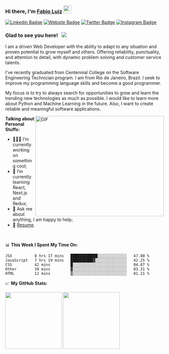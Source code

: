 ### Hi there, I'm <a href="https://fsantiago1987.github.io/fabio-portfolio/" target="_blank">Fabio Luiz</a> <img src="https://media.giphy.com/media/hvRJCLFzcasrR4ia7z/giphy.gif" width="25px">

[![Linkedin Badge](https://img.shields.io/badge/-LinkedIn-0e76a8?style=flat-square&logo=Linkedin&logoColor=white)](https://www.linkedin.com/in/fabio-santiago-luiz-36380420/)
[![Website Badge](https://img.shields.io/badge/Website-3b5998?style=flat-square&logo=google-chrome&logoColor=white)](https://fsantiago1987.github.io/fabio-portfolio/)
[![Twitter Badge](https://img.shields.io/badge/-Twitter-00acee?style=flat-square&logo=Twitter&logoColor=white)](https://twitter.com/FFlaSantiago)
[![Instagram Badge](https://img.shields.io/badge/-Instagram-e4405f?style=flat-square&logo=Instagram&logoColor=white)](https://www.instagram.com/rawpower_br/)

### Glad to see you here! &nbsp; ![](https://visitor-badge.glitch.me/badge?page_id=FSantiago1987.FSantiago1987)

I am a driven Web Developer with the ability to adapt to any situation and proven potential to grow myself and others. Offering reliability, punctuality, and attention to detail, with dynamic problem solving and customer service talents.

I've recently graduated from Centennial College on the Software Engineering Technician program. I am from Rio de Janeiro, Brazil. I seek to improve my programming language skills and become a good programmer.

My focus is to try to always search for opportunities to grow and learn the trending new technologies as much as possible. I would like to learn more about Python and Machine Learning in the future. Also, I want to create reliable and meaningful software applications.

<img align="right" alt="GIF" src="https://camo.githubusercontent.com/7b74c6396b4fe40895b2d3da58b95e97abbd2e15c5ef58be30e954fc1b059da8/68747470733a2f2f692e696d6775722e636f6d2f384d75705a48592e676966" width="408" height="318" />
  

**Talking about Personal Stuffs:**

- 👨🏻‍💻 I’m currently working on something cool;
- 🚀 I’m currently learning React, Next.js and Redux;
- 💬 Ask me about anything, I am happy to help;
- 📝 [Resume](https://fsantiago1987.github.io/Resume/).

</br>

📊 **This Week I Spent My Time On:**
<!--START_SECTION:waka-->
```text
JSX          8 hrs 17 mins   ████████████░░░░░░░░░░░░░   47.80 % 
JavaScript   7 hrs 19 mins   ██████████▓░░░░░░░░░░░░░░   42.25 % 
CSS          42 mins         █░░░░░░░░░░░░░░░░░░░░░░░░   04.07 % 
Other        34 mins         ▓░░░░░░░░░░░░░░░░░░░░░░░░   03.31 % 
HTML         12 mins         ▒░░░░░░░░░░░░░░░░░░░░░░░░   01.21 % 
```
<!--END_SECTION:waka-->


📈 **My GitHub Stats:**

<p>
  <img height="180em" src="https://github-readme-stats.vercel.app/api?username=FSantiago1987&show_icons=true&hide_border=true&&count_private=true&include_all_commits=true" />
  <img height="180em" src="https://github-readme-stats.vercel.app/api/top-langs/?username=FSantiago1987&exclude_repo=KNN-Image-Classification&show_icons=true&hide_border=true&layout=compact&langs_count=8"/>
</p>

